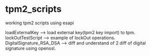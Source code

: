 # tpm2_scripts
working tpm2 scripts using esapi


loadExternalKey             --> load external key(tpm2 key import) to tpm.
lockOutTestScript           --> example of lockOut operations.
DigitalSignature_RSA_DSA    --> diff and understand of 2 diff of digital signature using openssl.